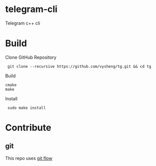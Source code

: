 # telegram-cli
Telegram c++ cli

# Build

Clone GitHub Repository

     git clone --recursive https://github.com/vysheng/tg.git && cd tg

Build

    cmake
    make

Install

     sudo make install


# Contribute

## git

This repo uses [git flow](https://github.com/petervanderdoes/gitflow-avh)
